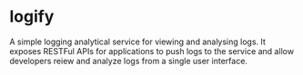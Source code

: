 # logify
A simple logging analytical service for viewing and analysing logs. 
It exposes RESTFul APIs for applications to push logs to the service and allow developers reiew and analyze logs from a single user interface. 
